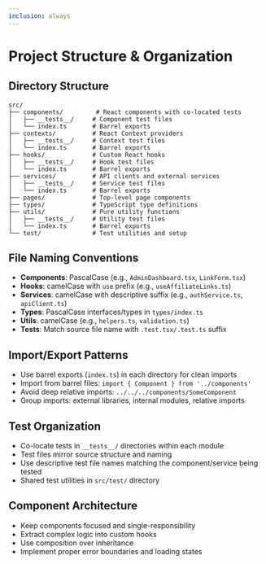```yaml
---
inclusion: always
---
```


# Project Structure & Organization

## Directory Structure
```
src/
├── components/         # React components with co-located tests
│   ├── __tests__/     # Component test files
│   └── index.ts       # Barrel exports
├── contexts/          # React Context providers
│   ├── __tests__/     # Context test files
│   └── index.ts       # Barrel exports
├── hooks/             # Custom React hooks
│   ├── __tests__/     # Hook test files
│   └── index.ts       # Barrel exports
├── services/          # API clients and external services
│   ├── __tests__/     # Service test files
│   └── index.ts       # Barrel exports
├── pages/             # Top-level page components
├── types/             # TypeScript type definitions
├── utils/             # Pure utility functions
│   ├── __tests__/     # Utility test files
│   └── index.ts       # Barrel exports
└── test/              # Test utilities and setup
```

## File Naming Conventions
- **Components**: PascalCase (e.g., `AdminDashboard.tsx`, `LinkForm.tsx`)
- **Hooks**: camelCase with `use` prefix (e.g., `useAffiliateLinks.ts`)
- **Services**: camelCase with descriptive suffix (e.g., `authService.ts`, `apiClient.ts`)
- **Types**: PascalCase interfaces/types in `types/index.ts`
- **Utils**: camelCase (e.g., `helpers.ts`, `validation.ts`)
- **Tests**: Match source file name with `.test.tsx/.test.ts` suffix

## Import/Export Patterns
- Use barrel exports (`index.ts`) in each directory for clean imports
- Import from barrel files: `import { Component } from '../components'`
- Avoid deep relative imports: `../../../components/SomeComponent`
- Group imports: external libraries, internal modules, relative imports

## Test Organization
- Co-locate tests in `__tests__/` directories within each module
- Test files mirror source structure and naming
- Use descriptive test file names matching the component/service being tested
- Shared test utilities in `src/test/` directory

## Component Architecture
- Keep components focused and single-responsibility
- Extract complex logic into custom hooks
- Use composition over inheritance
- Implement proper error boundaries and loading states